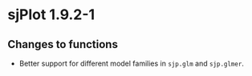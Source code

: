 # sjPlot 1.9.2-1

## Changes to functions

* Better support for different model families in `sjp.glm` and `sjp.glmer`.
